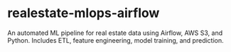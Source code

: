 # realestate-mlops-airflow
An automated ML pipeline for real estate data using Airflow, AWS S3, and Python. Includes ETL, feature engineering, model training, and prediction.
